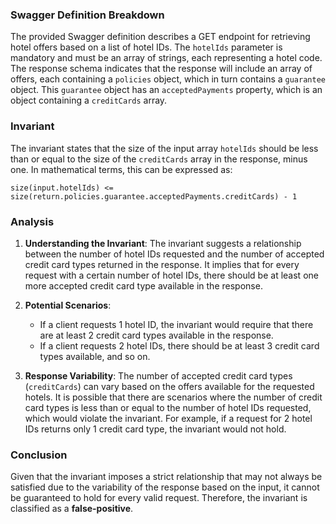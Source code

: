 ### Swagger Definition Breakdown
The provided Swagger definition describes a GET endpoint for retrieving hotel offers based on a list of hotel IDs. The `hotelIds` parameter is mandatory and must be an array of strings, each representing a hotel code. The response schema indicates that the response will include an array of offers, each containing a `policies` object, which in turn contains a `guarantee` object. This `guarantee` object has an `acceptedPayments` property, which is an object containing a `creditCards` array.

### Invariant
The invariant states that the size of the input array `hotelIds` should be less than or equal to the size of the `creditCards` array in the response, minus one. In mathematical terms, this can be expressed as:

`size(input.hotelIds) <= size(return.policies.guarantee.acceptedPayments.creditCards) - 1`

### Analysis
1. **Understanding the Invariant**: The invariant suggests a relationship between the number of hotel IDs requested and the number of accepted credit card types returned in the response. It implies that for every request with a certain number of hotel IDs, there should be at least one more accepted credit card type available in the response.

2. **Potential Scenarios**: 
   - If a client requests 1 hotel ID, the invariant would require that there are at least 2 credit card types available in the response.
   - If a client requests 2 hotel IDs, there should be at least 3 credit card types available, and so on.

3. **Response Variability**: The number of accepted credit card types (`creditCards`) can vary based on the offers available for the requested hotels. It is possible that there are scenarios where the number of credit card types is less than or equal to the number of hotel IDs requested, which would violate the invariant. For example, if a request for 2 hotel IDs returns only 1 credit card type, the invariant would not hold.

### Conclusion
Given that the invariant imposes a strict relationship that may not always be satisfied due to the variability of the response based on the input, it cannot be guaranteed to hold for every valid request. Therefore, the invariant is classified as a **false-positive**.
